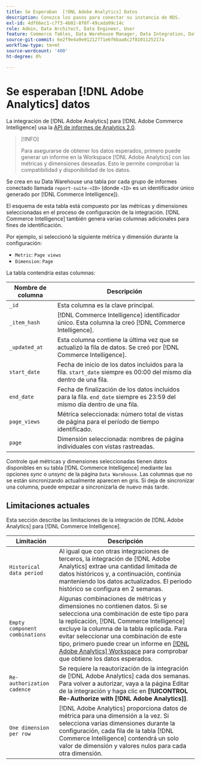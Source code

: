 ```yaml
---
title: Se Esperaban  [!DNL Adobe Analytics] Datos
description: Conozca los pasos para conectar su instancia de RDS.
exl-id: 4df66ec1-c7f3-4b02-8f0f-49cada99c14c
role: Admin, Data Architect, Data Engineer, User
feature: Commerce Tables, Data Warehouse Manager, Data Integration, Data Import/Export
source-git-commit: 6e2f9e4a9e91212771e6f6baa8c2f8101125217a
workflow-type: tm+mt
source-wordcount: '400'
ht-degree: 0%

---
```


# Se esperaban [!DNL Adobe Analytics] datos

La integración de [!DNL Adobe Analytics] para [!DNL Adobe Commerce Intelligence] usa la [API de informes de Analytics 2.0](https://developer.adobe.com/analytics-apis/docs/2.0/#!AdobeDocs/analytics-2.0-apis/master/README.md).

>[!INFO]
>
>Para asegurarse de obtener los datos esperados, primero puede generar un informe en la Workspace [!DNL Adobe Analytics] con las métricas y dimensiones deseadas. Esto le permite comprobar la compatibilidad y disponibilidad de los datos.

Se crea en su Data Warehouse una tabla por cada grupo de informes conectado llamada `report-suite-<ID>` (donde `<ID>` es un identificador único generado por [!DNL Commerce Intelligence]).

El esquema de esta tabla está compuesto por las métricas y dimensiones seleccionadas en el proceso de configuración de la integración. [!DNL Commerce Intelligence] también genera varias columnas adicionales para fines de identificación.

Por ejemplo, si seleccionó la siguiente métrica y dimensión durante la configuración:
- `Metric`: `Page views`
- `Dimension`: `Page`

La tabla contendría estas columnas:

| Nombre de columna | Descripción |
| --- | --- |
| `_id` | Esta columna es la clave principal. |
| `_item_hash` | [!DNL Commerce Intelligence] identificador único. Esta columna la creó [!DNL Commerce Intelligence]. |
| `_updated_at` | Esta columna contiene la última vez que se actualizó la fila de datos. Se creó por [!DNL Commerce Intelligence]. |
| `start_date` | Fecha de inicio de los datos incluidos para la fila. `start_date` siempre es 00:00 del mismo día dentro de una fila. |
| `end_date` | Fecha de finalización de los datos incluidos para la fila. `end_date` siempre es 23:59 del mismo día dentro de una fila. |
| `page_views` | Métrica seleccionada: número total de vistas de página para el período de tiempo identificado. |
| `page` | Dimensión seleccionada: nombres de página individuales con vistas rastreadas. |

Controle qué métricas y dimensiones seleccionadas tienen datos disponibles en su tabla [!DNL Commerce Intelligence] mediante las opciones *sync* o *unsync* de la página `Data Warehouse`. Las columnas que no se están sincronizando actualmente aparecen en gris. Si deja de sincronizar una columna, puede empezar a sincronizarla de nuevo más tarde.

## Limitaciones actuales

Esta sección describe las limitaciones de la integración de [!DNL Adobe Analytics] para [!DNL Commerce Intelligence].

| Limitación | Descripción |
| --- | --- |
| `Historical data period` | Al igual que con otras integraciones de terceros, la integración de [!DNL Adobe Analytics] extrae una cantidad limitada de datos históricos y, a continuación, continúa manteniendo los datos actualizados. El periodo histórico se configura en 2 semanas. |
| `Empty component combinations` | Algunas combinaciones de métricas y dimensiones no contienen datos. Si se selecciona una combinación de este tipo para la replicación, [!DNL Commerce Intelligence] excluye la columna de la tabla replicada. Para evitar seleccionar una combinación de este tipo, primero puede crear un informe en [[!DNL Adobe Analytics] Workspace](https://experienceleague.adobe.com/docs/analytics/analyze/analysis-workspace/home.html?lang=es) para comprobar que obtiene los datos esperados. |
| `Re-authorization cadence` | Se requiere la reautorización de la integración de [!DNL Adobe Analytics] cada dos semanas. Para volver a autorizar, vaya a la página Editar de la integración y haga clic en **[!UICONTROL Re-Authorize with [!DNL Adobe Analytics]]**. |
| `One dimension per row` | [!DNL Adobe Analytics] proporciona datos de métrica para una dimensión a la vez. Si selecciona varias dimensiones durante la configuración, cada fila de la tabla [!DNL Commerce Intelligence] contendrá un solo valor de dimensión y valores nulos para cada otra dimensión. |
